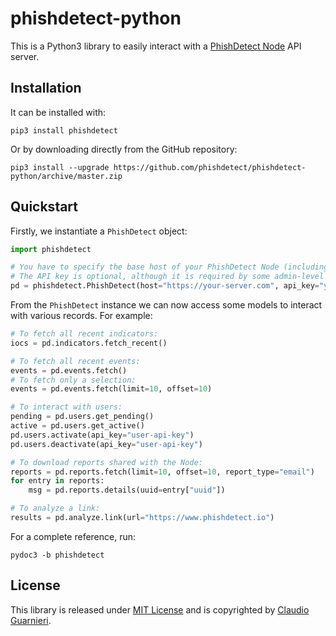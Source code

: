 # phishdetect-python

This is a Python3 library to easily interact with a [PhishDetect Node](https://github.com/phishdetect/phishdetect-node) API server.

## Installation

It can be installed with:

	pip3 install phishdetect

Or by downloading directly from the GitHub repository:

	pip3 install --upgrade https://github.com/phishdetect/phishdetect-python/archive/master.zip

## Quickstart

Firstly, we instantiate a `PhishDetect` object:

```python
import phishdetect

# You have to specify the base host of your PhishDetect Node (including the schema).
# The API key is optional, although it is required by some admin-level APIs.
pd = phishdetect.PhishDetect(host="https://your-server.com", api_key="your-api-key")
```

From the `PhishDetect` instance we can now access some models to interact with various records. For example:

```python
# To fetch all recent indicators:
iocs = pd.indicators.fetch_recent()

# To fetch all recent events:
events = pd.events.fetch()
# To fetch only a selection:
events = pd.events.fetch(limit=10, offset=10)

# To interact with users:
pending = pd.users.get_pending()
active = pd.users.get_active()
pd.users.activate(api_key="user-api-key")
pd.users.deactivate(api_key="user-api-key")

# To download reports shared with the Node:
reports = pd.reports.fetch(limit=10, offset=10, report_type="email")
for entry in reports:
	msg = pd.reports.details(uuid=entry["uuid"])

# To analyze a link:
results = pd.analyze.link(url="https://www.phishdetect.io")
```

For a complete reference, run:

	pydoc3 -b phishdetect

## License

This library is released under [MIT License](LICENSE) and is copyrighted by [Claudio Guarnieri](https://nex.sx/).
